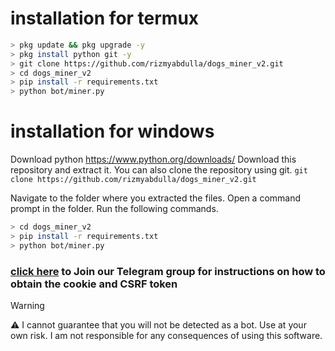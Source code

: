 # installation for termux

```bash
> pkg update && pkg upgrade -y
> pkg install python git -y
> git clone https://github.com/rizmyabdulla/dogs_miner_v2.git
> cd dogs_miner_v2
> pip install -r requirements.txt
> python bot/miner.py
```

# installation for windows

Download python https://www.python.org/downloads/
Download this repository and extract it.
You can also clone the repository using git.
`git clone https://github.com/rizmyabdulla/dogs_miner_v2.git`

Navigate to the folder where you extracted the files.
Open a command prompt in the folder.
Run the following commands.

```bash
> cd dogs_miner_v2
> pip install -r requirements.txt
> python bot/miner.py
```

### [click here](https://t.me/yk_daemon) to Join our Telegram group for instructions on how to obtain the cookie and CSRF token

> [!WARNING]
> ⚠️ I cannot guarantee that you will not be detected as a bot. Use at your own risk. I am not responsible for any consequences of using this software.
